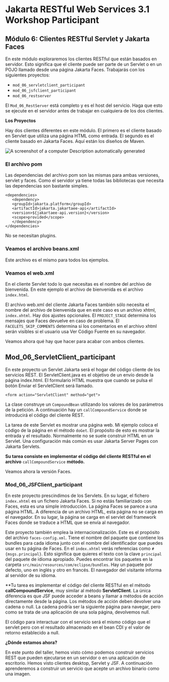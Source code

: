 # Jakarta RESTful Web Services 3.1 Workshop Participant

## Módulo 6: Clientes RESTful Servlet y Jakarta Faces

En este módulo exploraremos los clientes RESTful que están basados en servidor. Esto significa que el cliente puede ser parte de un Servlet o en un POJO llamado desde una página Jakarta Faces. Trabajarás con los siguientes proyectos:

-   `mod_06_servletclient_participant`
-   `mod_06_jsfclient_participant`
-   `mod_06_restserver`

El `Mod_06_RestServer` está completo y es el host del servicio. Haga que esto se ejecute en el servidor antes de trabajar en cualquiera de los dos clientes.

**Los Proyectos**

Hay dos clientes diferentes en este módulo. El primero es el cliente basado en Servlet que utiliza una página HTML como entrada. El segundo es el cliente basado en Jakarta Faces. Aquí están los diseños de Maven.

![A screenshot of a computer Description automatically generated](media/79d728cb3d69d8431bd1e57cd292ba08.png)

### El archivo pom

Las dependencias del archivo pom son las mismas para ambas versiones, servlet y faces. Como el servidor ya tiene todas las bibliotecas que necesita las dependencias son bastante simples.

```
<dependencies>
   <dependency>
   <groupId>jakarta.platform</groupId>
   <artifactId>jakarta.jakartaee-api</artifactId>
   <version>${jakartaee-api.version}</version>
   <scope>provided</scope>
   </dependency>
</dependencies>
```

No se necesitan plugins.

### Veamos el archivo beans.xml

Este archivo es el mismo para todos los ejemplos.

### Veamos el web.xml

En el cliente Servlet todo lo que necesitas es el nombre del archivo de bienvenida. En este ejemplo el archivo de bienvenida es el archivo `index.html`.

El archivo web.xml del cliente Jakarta Faces también sólo necesita el nombre del archivo de bienvenida que en este caso es un archivo xhtml, `index.xhtml`. Hay dos ajustes opcionales. El `PROJECT_STAGE` determina los mensajes que Faces devuelve en caso de problema. El `FACELETS_SKIP_COMMENTS` determina si los comentarios en el archivo xhtml serán visibles si el usuario usa Ver Código Fuente en su navegador.

Veamos ahora qué hay que hacer para acabar con ambos clientes.

## Mod_06_ServletClient_participant

En este proyecto un Servlet Jakarta será el hogar del código cliente de los servicios REST. El ServletClient.java es el objetivo de un envío desde la página index.html. El formulario HTML muestra que cuando se pulsa el botón Enviar el ServletClient será llamado.

```
<form action="ServletClient" method="get">
```

La clase construye un `CompoundBean` utilizando los valores de los parámetros de la petición. A continuación hay un `callCompoundService` donde se introducirá el código del cliente REST.

La tarea de este Servlet es mostrar una página web. Mi ejemplo coloca el código de la página en el método `doGet`. El propósito de esto es mostrar la entrada y el resultado. Normalmente no se suele construir HTML en un Servlet. Una configuración más común es usar Jakarta Server Pages con Jakarta Servlets.

**Su tarea consiste en implementar el código del cliente RESTful en el archivo** `callCompoundService` **método.**

Veamos ahora la versión Faces.

### Mod_06_JSFClient_participant

En este proyecto prescindimos de los Servlets. En su lugar, el fichero `index.xhtml` es un fichero Jakarta Faces. Si no estás familiarizado con Faces, esta es una simple introducción. La página Faces se parece a una página HTML. A diferencia de un archivo HTML, esta página no se carga en el navegador. En su lugar, la página se carga en el servlet del framework Faces donde se traduce a HTML que se envía al navegador.

Este proyecto también emplea la internacionalización. Este es el propósito del archivo `faces-config.xml`. Tiene el nombre del paquete que contiene los bundles para cada idioma junto con el nombre del identificador que puedes usar en tu página de Faces. En el `index.xhtml` verás referencias como `#{msgs.principal}`. Esto significa que quieres el texto con la clave `principal` del paquete de idioma apropiado. Puedes encontrar los paquetes en la carpeta `src/main/resources/com/eclipse/bundles`. Hay un paquete por defecto, uno en inglés y otro en francés. El navegador del visitante informa al servidor de su idioma.

**Tu tarea es implementar el código del cliente RESTful en el método **callCompoundService**, muy similar al método **ServletClient**. La única diferencia es que JSF puede acceder a beans y llamar a métodos de acción directamente desde la página. Los métodos de acción deben devolver una cadena o null. La cadena podría ser la siguiente página para navegar, pero como se trata de una aplicación de una sola página, devolvemos null.

El código para interactuar con el servicio será el mismo código que el servlet pero con el resultado almacenado en el bean CDI y el valor de retorno establecido a null.

**¿Dónde estamos ahora?**

En este punto del taller, hemos visto cómo podemos construir servicios REST que pueden ejecutarse en un servidor o en una aplicación de escritorio. Hemos visto clientes desktop, Servlet y JSF. A continuación aprenderemos a construir un servicio que acepte un archivo binario como una imagen.
